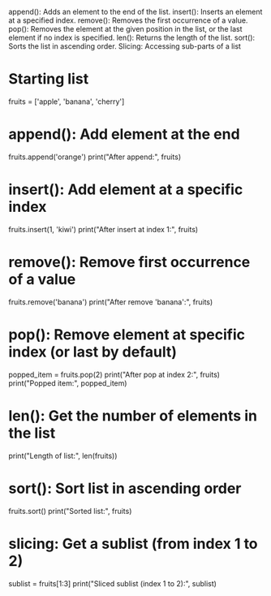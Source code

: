 append(): Adds an element to the end of the list. 
insert(): Inserts an element at a specified index. 
remove(): Removes the first occurrence of a value.
 pop(): Removes the element at the given position in the list, or the last element if no index is specified. 
len(): Returns the length of the list. 
sort(): Sorts the list in ascending order. 
Slicing: Accessing sub-parts of a list

# Starting list
fruits = ['apple', 'banana', 'cherry']

# append(): Add element at the end
fruits.append('orange')
print("After append:", fruits)

# insert(): Add element at a specific index
fruits.insert(1, 'kiwi')
print("After insert at index 1:", fruits)

# remove(): Remove first occurrence of a value
fruits.remove('banana')
print("After remove 'banana':", fruits)

# pop(): Remove element at specific index (or last by default)
popped_item = fruits.pop(2)
print("After pop at index 2:", fruits)
print("Popped item:", popped_item)

# len(): Get the number of elements in the list
print("Length of list:", len(fruits))

# sort(): Sort list in ascending order
fruits.sort()
print("Sorted list:", fruits)

# slicing: Get a sublist (from index 1 to 2)
sublist = fruits[1:3]
print("Sliced sublist (index 1 to 2):", sublist)